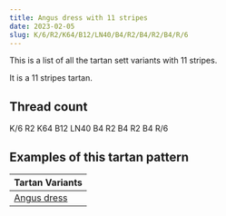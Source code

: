 ```yaml
---
title: Angus dress with 11 stripes
date: 2023-02-05
slug: K/6/R2/K64/B12/LN40/B4/R2/B4/R2/B4/R/6
---
```

This is a list of all the tartan sett variants with 11 stripes.

It is a 11 stripes tartan.


## Thread count
K/6 R2 K64 B12 LN40 B4 R2 B4 R2 B4 R/6

## Examples of this tartan pattern

| Tartan Variants |
|---------------|
| [Angus dress](/variants/k/6/r2/k64/b12/ln40/b4/r2/b4/r2/b4/r/6-b304080-k000000-lne0e0e0-rc00000)||
